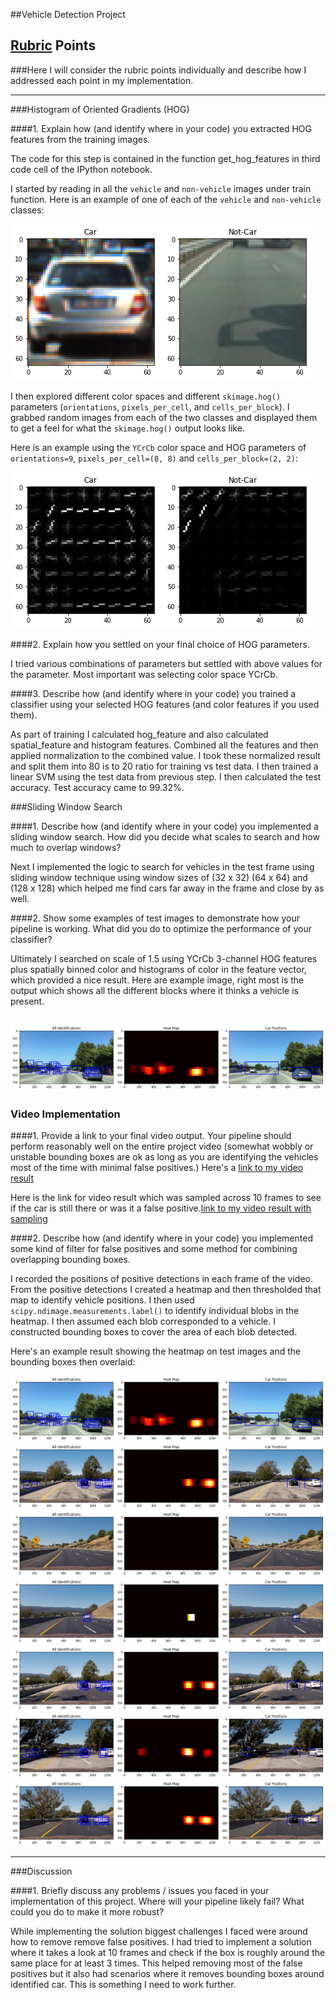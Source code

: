 ##Vehicle Detection Project


[//]: # (Image References)
[image1]: ./output_images/output_6_1.png
[image2]: ./output_images/output_6_2.png
[image5]: ./output_images/output_7_1.png
[image6]: ./output_images/output_7_2.png
[image7]: ./output_images/output_7_3.png
[image8]: ./output_images/output_7_4.png
[image9]: ./output_images/output_7_5.png
[image10]: ./output_images/output_7_6.png
[image11]: ./output_images/output_7_7.png
[video1]: ./output_images/output.mp4

## [Rubric](https://review.udacity.com/#!/rubrics/513/view) Points
###Here I will consider the rubric points individually and describe how I addressed each point in my implementation.  

---
###Histogram of Oriented Gradients (HOG)

####1. Explain how (and identify where in your code) you extracted HOG features from the training images.

The code for this step is contained in the function get_hog_features in third code cell of the IPython notebook.  

I started by reading in all the `vehicle` and `non-vehicle` images under train function.   Here is an example of one of each of the `vehicle` and `non-vehicle` classes:

![alt text][image1]

I then explored different color spaces and different `skimage.hog()` parameters (`orientations`, `pixels_per_cell`, and `cells_per_block`).  I grabbed random images from each of the two classes and displayed them to get a feel for what the `skimage.hog()` output looks like.

Here is an example using the `YCrCb` color space and HOG parameters of `orientations=9`, `pixels_per_cell=(8, 8)` and `cells_per_block=(2, 2)`:


![alt text][image2]

####2. Explain how you settled on your final choice of HOG parameters.

I tried various combinations of parameters but settled with above values for the parameter. Most important was selecting color space YCrCb. 

####3. Describe how (and identify where in your code) you trained a classifier using your selected HOG features (and color features if you used them).

As part of training I calculated hog_feature and also calculated spatial_feature and histogram features. Combined all the features and then applied normalization to the combined value. I took these normalized result and split them into 80 is to 20 ratio for training vs test data. I then trained a linear SVM using the test data from previous step. I then calculated the test accuracy. Test accuracy came to 99.32%.

###Sliding Window Search

####1. Describe how (and identify where in your code) you implemented a sliding window search.  How did you decide what scales to search and how much to overlap windows?

Next I implemented the logic to search for vehicles in the test frame using sliding window technique using window sizes of (32 x 32) (64 x 64) and (128 x 128) which helped me find cars far away in the frame and close by as well.

####2. Show some examples of test images to demonstrate how your pipeline is working.  What did you do to optimize the performance of your classifier?

Ultimately I searched on scale of 1.5 using YCrCb 3-channel HOG features plus spatially binned color and histograms of color in the feature vector, which provided a nice result.  Here are example image, right most is the output which shows all the different blocks where it thinks a vehicle is present.

![alt text][image5]
---

### Video Implementation

####1. Provide a link to your final video output.  Your pipeline should perform reasonably well on the entire project video (somewhat wobbly or unstable bounding boxes are ok as long as you are identifying the vehicles most of the time with minimal false positives.)
Here's a [link to my video result](./output_images/output.mp4)

Here is the link for video result which was sampled across 10 frames to see if the car is still there or was it a false positive.[link to my video result with sampling](./output_images/output_with_sampling.mp4)



####2. Describe how (and identify where in your code) you implemented some kind of filter for false positives and some method for combining overlapping bounding boxes.

I recorded the positions of positive detections in each frame of the video.  From the positive detections I created a heatmap and then thresholded that map to identify vehicle positions.  I then used `scipy.ndimage.measurements.label()` to identify individual blobs in the heatmap.  I then assumed each blob corresponded to a vehicle.  I constructed bounding boxes to cover the area of each blob detected.  

Here's an example result showing the heatmap on test images and the bounding boxes then overlaid:

![alt text][image5]
![alt text][image6]
![alt text][image7]
![alt text][image8]
![alt text][image9]
![alt text][image10]
![alt text][image11]




---

###Discussion

####1. Briefly discuss any problems / issues you faced in your implementation of this project.  Where will your pipeline likely fail?  What could you do to make it more robust?

While implementing the solution biggest challenges I faced were around how to remove remove false positives. I had tried to implement a solution where it takes a look at 10 frames and check if the box is roughly around the same place for at least 3 times. This helped removing most of the false positives but it also had scenarios where it removes bounding boxes around identified car. This is something I need to work further.
